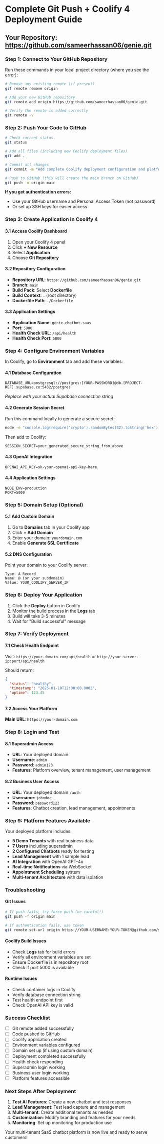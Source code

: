 # Complete Git Push + Coolify 4 Deployment Guide

## Your Repository: https://github.com/sameerhassan06/genie.git

### Step 1: Connect to Your GitHub Repository

Run these commands in your local project directory (where you see the error):

```bash
# Remove any existing remote (if present)
git remote remove origin

# Add your new GitHub repository
git remote add origin https://github.com/sameerhassan06/genie.git

# Verify the remote is added correctly
git remote -v
```

### Step 2: Push Your Code to GitHub

```bash
# Check current status
git status

# Add all files (including new Coolify deployment files)
git add .

# Commit all changes
git commit -m "Add complete Coolify deployment configuration and platform code"

# Push to GitHub (this will create the main branch on GitHub)
git push -u origin main
```

**If you get authentication errors:**
- Use your GitHub username and Personal Access Token (not password)
- Or set up SSH keys for easier access

### Step 3: Create Application in Coolify 4

#### 3.1 Access Coolify Dashboard
1. Open your Coolify 4 panel
2. Click **+ New Resource**
3. Select **Application**
4. Choose **Git Repository**

#### 3.2 Repository Configuration
- **Repository URL**: `https://github.com/sameerhassan06/genie.git`
- **Branch**: `main`
- **Build Pack**: Select **Dockerfile**
- **Build Context**: `.` (root directory)
- **Dockerfile Path**: `./Dockerfile`

#### 3.3 Application Settings
- **Application Name**: `genie-chatbot-saas`
- **Port**: `5000`
- **Health Check URL**: `/api/health`
- **Health Check Port**: `5000`

### Step 4: Configure Environment Variables

In Coolify, go to **Environment** tab and add these variables:

#### 4.1 Database Configuration
```
DATABASE_URL=postgresql://postgres:[YOUR-PASSWORD]@db.[PROJECT-REF].supabase.co:5432/postgres
```
*Replace with your actual Supabase connection string*

#### 4.2 Generate Session Secret
Run this command locally to generate a secure secret:
```bash
node -e "console.log(require('crypto').randomBytes(32).toString('hex'))"
```

Then add to Coolify:
```
SESSION_SECRET=your_generated_secure_string_from_above
```

#### 4.3 OpenAI Integration
```
OPENAI_API_KEY=sk-your-openai-api-key-here
```

#### 4.4 Application Settings
```
NODE_ENV=production
PORT=5000
```

### Step 5: Domain Setup (Optional)

#### 5.1 Add Custom Domain
1. Go to **Domains** tab in your Coolify app
2. Click **+ Add Domain**
3. Enter your domain: `yourdomain.com`
4. Enable **Generate SSL Certificate**

#### 5.2 DNS Configuration
Point your domain to your Coolify server:
```
Type: A Record
Name: @ (or your subdomain)
Value: YOUR_COOLIFY_SERVER_IP
```

### Step 6: Deploy Your Application

1. Click the **Deploy** button in Coolify
2. Monitor the build process in the **Logs** tab
3. Build will take 3-5 minutes
4. Wait for "Build successful" message

### Step 7: Verify Deployment

#### 7.1 Check Health Endpoint
Visit: `https://your-domain.com/api/health` or `http://your-server-ip:port/api/health`

Should return:
```json
{
  "status": "healthy",
  "timestamp": "2025-01-10T12:00:00.000Z",
  "uptime": 123.45
}
```

#### 7.2 Access Your Platform
**Main URL**: `https://your-domain.com`

### Step 8: Login and Test

#### 8.1 Superadmin Access
- **URL**: Your deployed domain
- **Username**: `admin`
- **Password**: `admin123`
- **Features**: Platform overview, tenant management, user management

#### 8.2 Business User Access
- **URL**: Your deployed domain `/auth`
- **Username**: `johndoe`
- **Password**: `password123`
- **Features**: Chatbot creation, lead management, appointments

### Step 9: Platform Features Available

Your deployed platform includes:
- **5 Demo Tenants** with real business data
- **7 Users** including superadmin
- **2 Configured Chatbots** ready for testing
- **Lead Management** with 1 sample lead
- **AI Integration** with OpenAI GPT-4o
- **Real-time Notifications** via WebSocket
- **Appointment Scheduling** system
- **Multi-tenant Architecture** with data isolation

### Troubleshooting

#### Git Issues
```bash
# If push fails, try force push (be careful!)
git push -f origin main

# If authentication fails, use token
git remote set-url origin https://YOUR-USERNAME:YOUR-TOKEN@github.com/sameerhassan06/genie.git
```

#### Coolify Build Issues
- Check **Logs** tab for build errors
- Verify all environment variables are set
- Ensure Dockerfile is in repository root
- Check if port 5000 is available

#### Runtime Issues
- Check container logs in Coolify
- Verify database connection string
- Test health endpoint first
- Check OpenAI API key is valid

### Success Checklist

- [ ] Git remote added successfully
- [ ] Code pushed to GitHub
- [ ] Coolify application created
- [ ] Environment variables configured
- [ ] Domain set up (if using custom domain)
- [ ] Deployment completed successfully
- [ ] Health check responding
- [ ] Superadmin login working
- [ ] Business user login working
- [ ] Platform features accessible

### Next Steps After Deployment

1. **Test AI Features**: Create a new chatbot and test responses
2. **Lead Management**: Test lead capture and management
3. **Multi-tenant**: Create additional tenants as needed
4. **Customization**: Modify branding and features for your needs
5. **Monitoring**: Set up monitoring for production use

Your multi-tenant SaaS chatbot platform is now live and ready to serve customers!